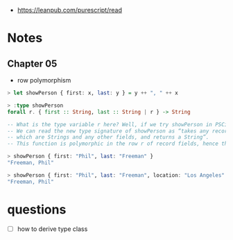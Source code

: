 - https://leanpub.com/purescript/read

# Notes

## Chapter 05

- row polymorphism

```haskell
> let showPerson { first: x, last: y } = y ++ ", " ++ x

> :type showPerson
forall r. { first :: String, last :: String | r } -> String

-- What is the type variable r here? Well, if we try showPerson in PSCi, we see something interesting:
-- We can read the new type signature of showPerson as “takes any record with first and last fields
-- which are Strings and any other fields, and returns a String”.
-- This function is polymorphic in the row r of record fields, hence the name row polymorphism.

> showPerson { first: "Phil", last: "Freeman" }
"Freeman, Phil"

> showPerson { first: "Phil", last: "Freeman", location: "Los Angeles" }
"Freeman, Phil"

```

# questions

- [ ] how to derive type class
